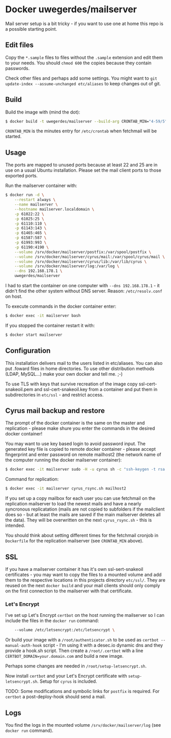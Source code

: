 # Docker uwegerdes/mailserver

Mail server setup is a bit tricky - if you want to use one at home this repo is a possible starting point.

## Edit files

Copy the `*.sample` files to files without the `.sample` extension and edit them to your needs. You should `chmod 600` the copies because they contain passwords.

Check other files and perhaps add some settings. You might want to `git update-index --assume-unchanged etc/aliases` to keep changes out of git.

## Build

Build the image with (mind the dot):

```bash
$ docker build -t uwegerdes/mailserver --build-arg CRONTAB_MIN="4-59/5" .
```

`CRONTAB_MIN` is the minutes entry for `/etc/crontab` when fetchmail will be started.

## Usage

The ports are mapped to unused ports because at least 22 and 25 are in use on a usual Ubuntu installation. Please set the mail client ports to those exported ports.

Run the mailserver container with:

```bash
$ docker run -d \
	--restart always \
	--name mailserver \
	--hostname mailserver.localdomain \
	-p 61022:22 \
	-p 61025:25 \
	-p 61110:110 \
	-p 61143:143 \
	-p 61465:465 \
	-p 61587:587 \
	-p 61993:993 \
	-p 61190:4190 \
	--volume /srv/docker/mailserver/postfix:/var/spool/postfix \
	--volume /srv/docker/mailserver/cyrus/mail:/var/spool/cyrus/mail \
	--volume /srv/docker/mailserver/cyrus/lib:/var/lib/cyrus \
	--volume /srv/docker/mailserver/log:/var/log \
	--dns 192.168.178.1 \
	uwegerdes/mailserver
```

I had to start the container on one computer with `--dns 192.168.178.1` - it didn't find the other system without DNS server. Reason: `/etc/resolv.conf` on host.

To execute commands in the docker container enter:

```bash
$ docker exec -it mailserver bash
```

If you stopped the container restart it with:

```bash
$ docker start mailserver
```

## Configuration

This installation delivers mail to the users listed in etc/aliases. You can also put .foward files in home directories. To use other distribution methods (LDAP, MySQL...) make your own docker and tell me. ;-)

To use TLS with keys that survive recreation of the image copy ssl-cert-snakeoil.pem and ssl-cert-snakeoil.key from a container and put them in subdirectories in `etc/ssl` - and restrict access.


## Cyrus mail backup and restore

The prompt of the docker container is the same on the master and replication - please make shure you enter the commands in the desired docker container!

You may want to use key based login to avoid password input. The generated key file is copied to remote docker container - please accept fingerprint and enter password on remote mailhost2 (the network name of the computer running the docker mailserver container):

```bash
$ docker exec -it mailserver sudo -H -u cyrus sh -c "ssh-keygen -t rsa -C cyrus@mailserver -N '' -f ~/.ssh/id_rsa && ssh-copy-id -i ~/.ssh/id_rsa.pub -p 61022 cyrus@mailhost2"
```

Command for replication:

```bash
$ docker exec -it mailserver cyrus_rsync.sh mailhost2
```

If you set up a copy mailbox for each user you can use fetchmail on the replication mailserver to load the newest mails and have a nearly syncronous replicatation (mails are not copied to subfolders if the mailclient does so - but at least the mails are saved if the main mailserver deletes all the data). They will be overwritten on the next `cyrus_rsync.sh` - this is intended.

You should think about setting different times for the fetchmail cronjob in `Dockerfile` for the replication mailserver (see `CRONTAB_MIN` above).

## SSL

If you have a mailserver container it has it's own ssl-sert-snakeoil certificates - you may want to copy the files to a mounted volume and add them to the respective locations in this projects directory `etc/ssl/`. They are reused on the next `docker build` and your mail clients should only comply on the first connection to the mailserver with that certificate.

### Let's Encrypt

I've set up Let's Encrypt `certbot` on the host running the mailserver so I can include the files in the `docker run` command:

```bash
	--volume /etc/letsencrypt:/etc/letsencrypt \
```

Or build your image with a `/root/authenticator.sh` to be used as `certbot --manual-auth-hook` script - I'm using it with a desec.io dynamic dns and they provide a hook.sh script. Then create a `/root/.certbot` with a line `CERTBOT_DOMAIN=your.domain.com` and build a new image.

Perhaps some changes are needed in `/root/setup-letsencrypt.sh`.

Now install `certbot` and your Let's Encrypt certificate with `setup-letsencrypt.sh`. Setup for `cyrus` is included.

TODO: Some modifications and symbolic links for `postfix` is required.
For `certbot` a post-deploy-hook should send a mail.

## Logs

You find the logs in the mounted volume `/srv/docker/mailserver/log` (see `docker run` command).
